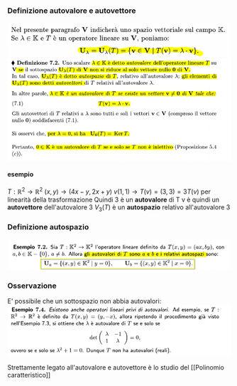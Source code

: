 ### Definizione autovalore e autovettore
![placeholder](./imgs/Pasted_image_20231027091347.png)
![placeholder](./imgs/Pasted_image_20231028093418.png)
#### esempio
$T: \mathbb R^2 \to \mathbb R^2$
$(x,y) \to (4x-y, 2x+y)$
$v(1,1) \to T(v) = (3,3) = 3T(v)$ per linearità della trasformazione
Quindi 3 è un __**autovalore**__ di T
v è quindi un **autovettore** dell'autovalore 3
$V_3(T)$ è un **autospazio** relativo all'autovalore 3

### Definizione autospazio
![placeholder](./imgs/Pasted_image_20231028092957.png)

### Osservazione
E' possibile che un sottospazio non abbia autovalori:
![placeholder](./imgs/Pasted_image_20231028093109.png)

Strettamente legato all'autovalore e autovettore è lo studio del [[Polinomio caratteristico]]